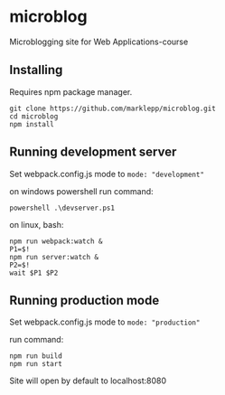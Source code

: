# microblog

Microblogging site for Web Applications-course

## Installing

Requires npm package manager.

```
git clone https://github.com/marklepp/microblog.git
cd microblog
npm install
```

## Running development server

Set webpack.config.js mode to ```mode: "development"```

on windows powershell run command:

```powershell .\devserver.ps1```

on linux, bash:

```
npm run webpack:watch &
P1=$!
npm run server:watch &
P2=$!
wait $P1 $P2
```

## Running production mode

Set webpack.config.js mode to ```mode: "production"```

run command:

```
npm run build
npm run start
```

Site will open by default to localhost:8080